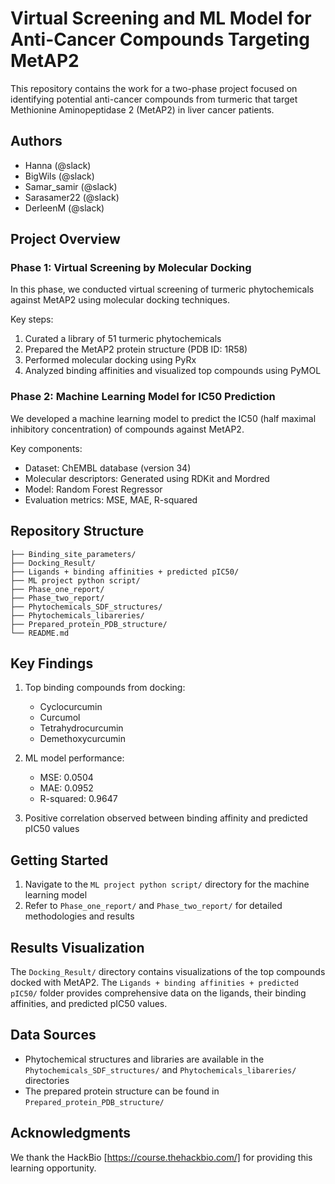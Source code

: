 # Virtual Screening and ML Model for Anti-Cancer Compounds Targeting MetAP2

This repository contains the work for a two-phase project focused on identifying potential anti-cancer compounds from turmeric that target Methionine Aminopeptidase 2 (MetAP2) in liver cancer patients.

## Authors
- Hanna (@slack)
- BigWils (@slack)
- Samar_samir (@slack)
- Sarasamer22 (@slack)
- DerleenM (@slack)

## Project Overview

### Phase 1: Virtual Screening by Molecular Docking
In this phase, we conducted virtual screening of turmeric phytochemicals against MetAP2 using molecular docking techniques.

Key steps:
1. Curated a library of 51 turmeric phytochemicals
2. Prepared the MetAP2 protein structure (PDB ID: 1R58)
3. Performed molecular docking using PyRx
4. Analyzed binding affinities and visualized top compounds using PyMOL

### Phase 2: Machine Learning Model for IC50 Prediction
We developed a machine learning model to predict the IC50 (half maximal inhibitory concentration) of compounds against MetAP2.

Key components:
- Dataset: ChEMBL database (version 34)
- Molecular descriptors: Generated using RDKit and Mordred
- Model: Random Forest Regressor
- Evaluation metrics: MSE, MAE, R-squared

## Repository Structure

```
├── Binding_site_parameters/
├── Docking_Result/
├── Ligands + binding affinities + predicted pIC50/
├── ML project python script/
├── Phase_one_report/
├── Phase_two_report/
├── Phytochemicals_SDF_structures/
├── Phytochemicals_libareries/
├── Prepared_protein_PDB_structure/
└── README.md
```

## Key Findings

1. Top binding compounds from docking:
   - Cyclocurcumin
   - Curcumol
   - Tetrahydrocurcumin
   - Demethoxycurcumin

2. ML model performance:
   - MSE: 0.0504
   - MAE: 0.0952
   - R-squared: 0.9647

3. Positive correlation observed between binding affinity and predicted pIC50 values

## Getting Started
1. Navigate to the `ML project python script/` directory for the machine learning model
2. Refer to `Phase_one_report/` and `Phase_two_report/` for detailed methodologies and results

## Results Visualization

The `Docking_Result/` directory contains visualizations of the top compounds docked with MetAP2. The `Ligands + binding affinities + predicted pIC50/` folder provides comprehensive data on the ligands, their binding affinities, and predicted pIC50 values.

## Data Sources

- Phytochemical structures and libraries are available in the `Phytochemicals_SDF_structures/` and `Phytochemicals_libareries/` directories
- The prepared protein structure can be found in `Prepared_protein_PDB_structure/`

## Acknowledgments

We thank the HackBio [https://course.thehackbio.com/] for providing this learning opportunity.
